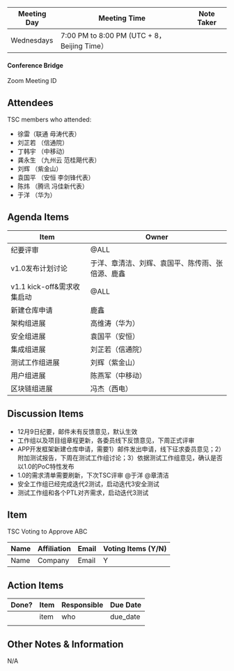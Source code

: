 | Meeting Day | Meeting Time                                | Note Taker |
| ----------- | ------------------------------------------- | ---------- |
| Wednesdays  | 7:00 PM to 8:00 PM (UTC + 8，Beijing Time） |            |

#### Conference Bridge

Zoom Meeting ID



## Attendees

TSC members who attended:

- 徐雷（联通 毋涛代表）
- 刘芷若       （信通院）     
- 丁韩宇        （中移动）    
- 龚永生       （九州云 范桂飓代表）      
- 刘辉        （紫金山）    
- 袁国平    （安恒 李剑锋代表） 
- 陈炜     （腾讯 冯佳新代表）   
- 于洋         （华为）    

## Agenda Items

| Item                       | Owner                                            |
| -------------------------- | ------------------------------------------------ |
| 纪要评审                   | @ALL                                             |
| v1.0发布计划讨论           | 于洋、章清洁、刘辉、袁国平、陈传雨、张倍源、鹿鑫 |
| v1.1 kick-off&需求收集启动 | @ALL                                             |
| 新建仓库申请               | 鹿鑫                                             |
| 架构组进展                 | 高维涛（华为）                                   |
| 安全组进展                 | 袁国平（安恒）                                   |
| 集成组进展                 | 刘芷若（信通院）                                 |
| 测试工作组进展             | 刘辉（紫金山）                                   |
| 用户组进展                 | 陈燕军（中移动）                                 |
| 区块链组进展               | 冯杰（西电）                                     |


## Discussion Items

- 12月9日纪要，邮件未有反馈意见，默认生效
- 工作组以及项目组章程更新，各委员线下反馈意见，下周正式评审 
- APP开发框架新建仓库申请，需要1）邮件发出申请，线下征求委员意见；2）附加测试报告，下周在测试工作组讨论；3）依据测试工作组意见，确认是否以1.0的PoC特性发布
- 1.0的需求清单需要刷新，下次TSC评审 @于洋 @章清洁 
- 安全工作组已经完成迭代2测试，启动迭代3安全测试
- 测试工作组和各个PTL对齐需求，启动迭代3测试

## Item

TSC Voting to Approve ABC

| **Name** | **Affiliation** | **Email** | **Voting Items (Y/N)** |
| -------- | --------------- | --------- | ---------------------- |
| Name     | Company         | Email     | Y                      |


## Action Items

| Done? | Item | Responsible | Due Date |
| ----- | ---- | ----------- | -------- |
|       | item | who         | due_date |
|       |      |             |          |

## Other Notes & Information

N/A